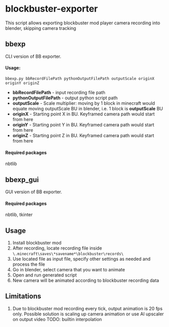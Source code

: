 # blockbuster-exporter
This script allows exporting blockbuster mod player camera recording into blender, skipping camera tracking

## bbexp
CLI version of BB exporter. 
#### Usage:
```
bbexp.py bbRecordFilePath pythonOutputFilePath outputScale originX originY originZ
```
 - **bbRecordFilePath** - input recording file path
 - **pythonOutputFilePath** - output python script path
 - **outputScale** - Scale multiplier: moving by 1 block in minecraft would equate moving outputScale BU in blender, i.e. 1 block is **outputScale** BU
 - **originX** - Starting point X in BU. Keyframed camera path would start from here
 - **originY** - Starting point Y in BU. Keyframed camera path would start from here
 - **originZ** - Starting point Z in BU. Keyframed camera path would start from here

#### Required packages
nbtlib

## bbexp_gui
GUI version of BB exporter.
#### Required packages
nbtlib, tkinter

## Usage
1. Install blockbuster mod
2. After recording, locate recording file inside ```\.minecraft\saves\*savename*\blockbuster\records\```
3. Use located file as input file, specify other settings as needed and process the file
4. Go in blender, select camera that you want to animate
5. Open and run generated script
6. New camera will be animated according to blockbuster recording data

## Limitations
1. Due to blockbuster mod recording every tick, output animation is 20 fps only. 
Possible solution is scaling up camera animation or use AI upscaler on output video TODO: builtin interpolation
